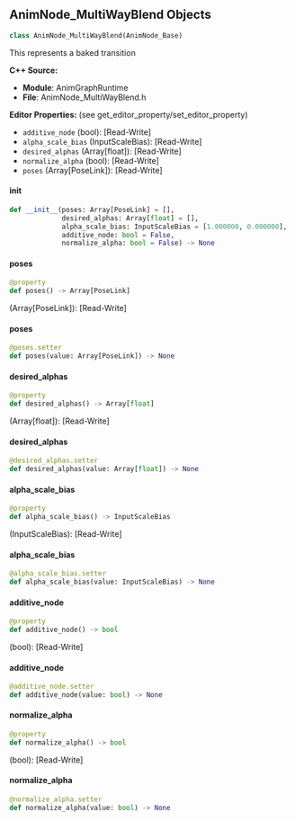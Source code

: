 ## AnimNode_MultiWayBlend Objects

```python
class AnimNode_MultiWayBlend(AnimNode_Base)
```

This represents a baked transition

**C++ Source:**

- **Module**: AnimGraphRuntime
- **File**: AnimNode_MultiWayBlend.h

**Editor Properties:** (see get_editor_property/set_editor_property)

- ``additive_node`` (bool):  [Read-Write]
- ``alpha_scale_bias`` (InputScaleBias):  [Read-Write]
- ``desired_alphas`` (Array[float]):  [Read-Write]
- ``normalize_alpha`` (bool):  [Read-Write]
- ``poses`` (Array[PoseLink]):  [Read-Write]

<a id="unreal.AnimNode_MultiWayBlend.__init__"></a>

#### __init__

```python
def __init__(poses: Array[PoseLink] = [],
             desired_alphas: Array[float] = [],
             alpha_scale_bias: InputScaleBias = [1.000000, 0.000000],
             additive_node: bool = False,
             normalize_alpha: bool = False) -> None
```

<a id="unreal.AnimNode_MultiWayBlend.poses"></a>

#### poses

```python
@property
def poses() -> Array[PoseLink]
```

(Array[PoseLink]):  [Read-Write]

<a id="unreal.AnimNode_MultiWayBlend.poses"></a>

#### poses

```python
@poses.setter
def poses(value: Array[PoseLink]) -> None
```

<a id="unreal.AnimNode_MultiWayBlend.desired_alphas"></a>

#### desired_alphas

```python
@property
def desired_alphas() -> Array[float]
```

(Array[float]):  [Read-Write]

<a id="unreal.AnimNode_MultiWayBlend.desired_alphas"></a>

#### desired_alphas

```python
@desired_alphas.setter
def desired_alphas(value: Array[float]) -> None
```

<a id="unreal.AnimNode_MultiWayBlend.alpha_scale_bias"></a>

#### alpha_scale_bias

```python
@property
def alpha_scale_bias() -> InputScaleBias
```

(InputScaleBias):  [Read-Write]

<a id="unreal.AnimNode_MultiWayBlend.alpha_scale_bias"></a>

#### alpha_scale_bias

```python
@alpha_scale_bias.setter
def alpha_scale_bias(value: InputScaleBias) -> None
```

<a id="unreal.AnimNode_MultiWayBlend.additive_node"></a>

#### additive_node

```python
@property
def additive_node() -> bool
```

(bool):  [Read-Write]

<a id="unreal.AnimNode_MultiWayBlend.additive_node"></a>

#### additive_node

```python
@additive_node.setter
def additive_node(value: bool) -> None
```

<a id="unreal.AnimNode_MultiWayBlend.normalize_alpha"></a>

#### normalize_alpha

```python
@property
def normalize_alpha() -> bool
```

(bool):  [Read-Write]

<a id="unreal.AnimNode_MultiWayBlend.normalize_alpha"></a>

#### normalize_alpha

```python
@normalize_alpha.setter
def normalize_alpha(value: bool) -> None
```

<a id="unreal.AnimNode_PoseHandler"></a>